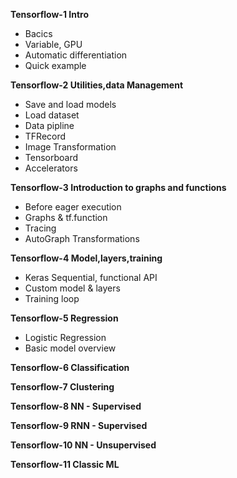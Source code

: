 **Tensorflow-1 Intro**
- Bacics
- Variable, GPU
- Automatic differentiation
- Quick example

**Tensorflow-2 Utilities,data Management**
- Save and load models
- Load dataset
- Data pipline
- TFRecord
- Image Transformation
- Tensorboard
- Accelerators

**Tensorflow-3 Introduction to graphs and functions**
- Before eager execution 
- Graphs & tf.function
- Tracing
- AutoGraph Transformations

**Tensorflow-4 Model,layers,training**
- Keras Sequential, functional API
- Custom model & layers
- Training loop

**Tensorflow-5 Regression**
- Logistic Regression
- Basic model overview 

**Tensorflow-6 Classification**

**Tensorflow-7 Clustering**

**Tensorflow-8 NN - Supervised**

**Tensorflow-9 RNN - Supervised**

**Tensorflow-10 NN - Unsupervised**

**Tensorflow-11 Classic ML**

